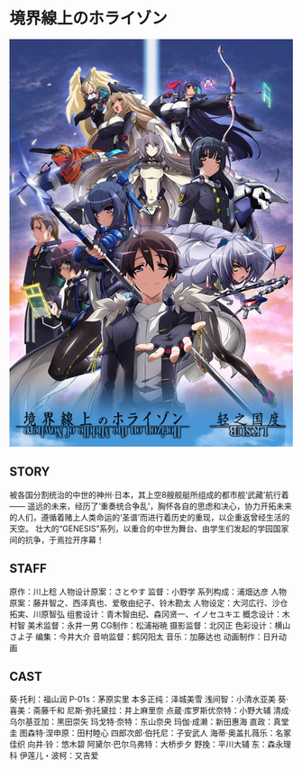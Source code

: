 # 境界線上のホライゾン

![poster](poster.jpg)

## STORY

被各国分割统治的中世的神州·日本，其上空8艘舰艇所组成的都市舰‘武藏’航行着—— 遥远的未来，经历了‘重奏统合争乱’，胸怀各自的思虑和决心，协力开拓未来的人们，遵循着赌上人类命运的‘圣谱’而进行着历史的重现，以企重返曾经生活的天空。 壮大的“GENESIS”系列，以重合的中世为舞台、由学生们发起的学园国家间的抗争，于焉拉开序幕！

## STAFF

原作：川上稔
人物设计原案：さとやす
监督：小野学
系列构成：浦畑达彦
人物原案：藤井智之、西泽真也、爱敬由纪子、铃木勘太
人物设定：大河広行、沙仓拓実、川原智弘
组套设计：青木智由纪、森冈贤一、イノセユキエ
概念设计：木村智
美术监督：永井一男
CG制作：松浦裕暁
摄影监督：北冈正
色彩设计：横山さよ子
编集：今井大介
音响监督：鹤冈阳太
音乐：加藤达也
动画制作：日升动画

## CAST

葵·托利：福山润
P-01s：茅原实里
本多正纯：泽城美雪
浅间智：小清水亚美
葵·喜美：斋藤千和
尼斯·弥托黛拉：井上麻里奈
点蔵·库罗斯优奈特：小野大辅
清成·乌尔基亚加：黑田崇矢
玛戈特·奈特：东山奈央
玛伽·成濑：新田惠海
直政：真堂圭
图森特·涅申原：田村睦心
四郎次郎·伯托尼：子安武人
海蒂·奥盖扎薇乐：名冢佳织
向井·铃：悠木碧
阿黛尔·巴尔乌弗特：大桥步夕
野挽：平川大辅
东：森永理科
伊莲儿・波柯：又吉爱
